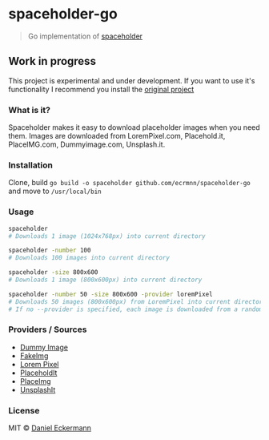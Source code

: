 # spaceholder-go
> Go implementation of [spaceholder](https://github.com/ecrmnn/spaceholder)

## Work in progress
This project is experimental and under development. If you want to use it's functionality I recommend you install the [original project](https://github.com/ecrmnn/spaceholder)

### What is it?
Spaceholder makes it easy to download placeholder images when you need them.
Images are downloaded from LoremPixel.com, Placehold.it, PlaceIMG.com, Dummyimage.com, Unsplash.it.

### Installation
Clone, build ``go build -o spaceholder github.com/ecrmnn/spaceholder-go`` and move to ``/usr/local/bin``

### Usage
```bash
spaceholder
# Downloads 1 image (1024x768px) into current directory

spaceholder -number 100
# Downloads 100 images into current directory

spaceholder -size 800x600
# Downloads 1 image (800x600px) into current directory

spaceholder -number 50 -size 800x600 -provider loremPixel
# Downloads 50 images (800x600px) from LoremPixel into current directory
# If no --provider is specified, each image is downloaded from a random provider
```

### Providers / Sources
- [Dummy Image](http://dummyimage.com)
- [FakeImg](fakeimg.pl)
- [Lorem Pixel](http://lorempixel.com)
- [PlaceholdIt](https://placehold.it)
- [PlaceImg](http://placeimg.com)
- [UnsplashIt](https://unsplash.it)

### License
MIT © [Daniel Eckermann](http://danieleckermann.com)